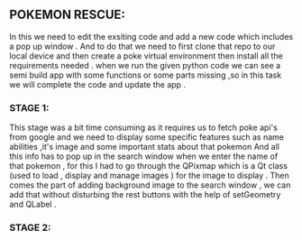 ## POKEMON RESCUE:
In this we need to edit the exsiting code and add a new code which includes a pop up window .
And to do that we need to first clone that repo to our local device and then create a poke virtual environment then install all the requirements needed .
when we run the given python code we can see a semi build app with some functions or some parts missing ,so in this task we will complete the code and update the app .
 
### STAGE 1:
This stage was a bit time consuming as it requires us to fetch poke api's from google and we need to display some specific features such as name abilities ,it's image and some important stats about that pokemon
And all this info has to pop up in the search window when we enter the name of that pokemon , for this I had to go through the QPixmap which is a Qt class (used to load , display and manage images ) for the image to display .
Then comes the part of adding background image to the search window , we can add that without disturbing the rest buttons with the help of setGeometry and QLabel .

### STAGE 2:

